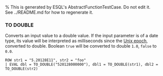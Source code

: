 % This is generated by ESQL's AbstractFunctionTestCase. Do not edit it. See ../README.md for how to regenerate it.

### TO DOUBLE
Converts an input value to a double value. If the input parameter is of a date type,
its value will be interpreted as milliseconds since the [Unix epoch](https://en.wikipedia.org/wiki/Unix_time),
converted to double. Boolean `true` will be converted to double `1.0`, `false` to `0.0`.

```esql
ROW str1 = "5.20128E11", str2 = "foo"
| EVAL dbl = TO_DOUBLE("520128000000"), dbl1 = TO_DOUBLE(str1), dbl2 = TO_DOUBLE(str2)
```
